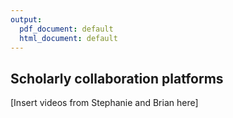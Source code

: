 ```yaml
---
output:
  pdf_document: default
  html_document: default
---
```


## Scholarly collaboration platforms <a name="platforms"></a>

[Insert videos from Stephanie and Brian here]